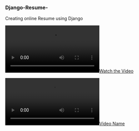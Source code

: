 ### Django-Resume-
Creating online Resume using Django

[![Watch the Video](https://raw.githubusercontent.com/harshitpathak18/Django-Resume-/master/Demo.mp4)](https://raw.githubusercontent.com/harshitpathak18/Django-Resume-/master/Demo.mp4)

[![Video Name](https://github.com/harshitpathak18/Django-Resume-/master/Demo.mp4)](https://github.com/harshitpathak18/Django-Resume-/master/Demo.mp4)

